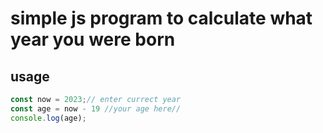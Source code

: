 # simple js program to calculate what year you were born
## usage
```javascript
const now = 2023;// enter currect year 
const age = now - 19 //your age here//
console.log(age);
```
